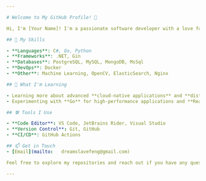 ```yaml
---

# Welcome to My GitHub Profile! 👋

Hi, I'm [Your Name]! I'm a passionate software developer with a love for solving real-world problems through code. I enjoy working on a variety of projects, from full-stack web development to cloud computing and automation. 

## 🌟 My Skills

- **Languages**: C#, Go, Python
- **Frameworks**: .NET, Gin
- **Databases**: PostgreSQL, MySQL, MongoDB, MsSql
- **DevOps**: Docker
- **Other**: Machine Learning, OpenCV, ElasticSearch, Nginx

## 🚀 What I'm Learning

- Learning more about advanced **cloud-native applications** and **distributed systems**.
- Experimenting with **Go** for high-performance applications and **React** for system programming.

## 🛠️ Tools I Use

- **Code Editor**: VS Code, JetBrains Rider, Visual Studio
- **Version Control**: Git, GitHub
- **CI/CD**: GitHub Actions

## 📫 Get in Touch
- [Email](mailto:	dreamslavefeng@gmail.com)

Feel free to explore my repositories and reach out if you have any questions or collaboration ideas!

---
```

